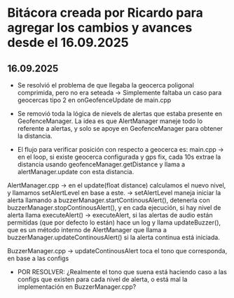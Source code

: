 # Bitácora creada por Ricardo para agregar los cambios y avances desde el 16.09.2025

## 16.09.2025

- Se resolvió el problema de que llegaba la geocerca poligonal comprimida, pero no era seteada
  -> Simplemente faltaba un caso para geocercas tipo 2 en onGeofenceUpdate de main.cpp

- Se removió toda la lógica de nievels de alertas que estaba presente en GeofenceManager. La idea es que
  AlertManager maneje todo lo referente a alertas, y solo se apoye en GeofenceManager para obtener la distancia.

- El flujo para verificar posición con respecto a geocerca es:
  main.cpp -> en el loop, si existe geocerca configurada y gps fix, cada 10s extrae la distancia usando geofenceManager.getDistance
  y llama a alertManager.update con esta distancia.

AlertManager.cpp -> en el update(float distance) calculamos el nuevo nivel, y llamamos setAlertLevel en base a este.
-> setAlertLevel maneja iniciar la alerta llamando a buzzerManager.startContinousAlert(), detenerla con buzzerManager.stopContinousAlert(), y en cada ejecución, si hay nivel de alerta llama executeAlert()
-> executeAlert, si las alertas de audio están permitidas (que por defecto lo están) hace un log y llama updateBuzzer(), que es un método interno de AlertManager que llama a buzzerManager.updateContinousAlert() si la alerta continua está iniciada.

BuzzerManager.cpp -> updateContinousAlert toca el tono que corresponda, en base a las configs

- POR RESOLVER: ¿Realmente el tono que suena está haciendo caso a las configs que existen para cada nivel de alerta, o está mal la implementación en BuzzerManager.cpp?

